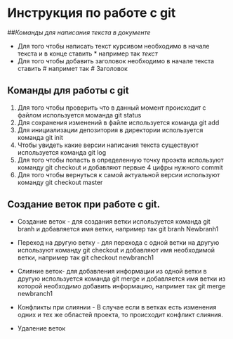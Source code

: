 # Инструкция по работе с git
##*Команды для написания текста в документе*

* Для того чтобы написать текст курсивом необходимо в начале текста и в конце ставить * например так *текст*
* Для того чтобы добавить заголовок необходимо в начале текста ставить # напримет так # Заголовок
## Команды для работы с git
1. Для того чтобы проверить что в данный момент происходит с файлом используется моманда git status
2. Для сохранения изменений в файле используется команда git add
3. Для инициализации депозитория в директории используется команда git init
4. Чтобы увидеть какие версии написания текста существуют используется команда git log
5. Для того чтобы попасть в определенную точку проэкта используют команду git checkout и добавляют первые 4 цифры нужного commit
6. Для того чтобы вернуться к самой актуальной версии используют команду git checkout master

## Создание веток при работе с git.

* Создание веток - для создания ветки используется команда git branh и добавляется имя ветки, например так git branh Newbranh1
* Переход на другую ветку - для перехода с одной ветки на другую используют команду git checkout и добавляют имя необходимой ветки, например так git checkout newbranch1

* Слияние веток- для добавления информации из одной ветки в другую используется команда git merge и добавляется имя ветки из которой необходимо добавить информацию, напримет так git merge newbranch1

* Конфликты при слиянии - В случае если в ветках есть изменения одних и тех же областей проекта, то происходит конфликт слияния.

* Удаление веток
